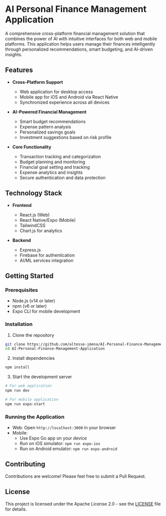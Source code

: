 # AI Personal Finance Management Application

A comprehensive cross-platform financial management solution that combines the power of AI with intuitive interfaces for both web and mobile platforms. This application helps users manage their finances intelligently through personalized recommendations, smart budgeting, and AI-driven insights.

## Features

- **Cross-Platform Support**
  - Web application for desktop access
  - Mobile app for iOS and Android via React Native
  - Synchronized experience across all devices

- **AI-Powered Financial Management**
  - Smart budget recommendations
  - Expense pattern analysis
  - Personalized savings goals
  - Investment suggestions based on risk profile

- **Core Functionality**
  - Transaction tracking and categorization
  - Budget planning and monitoring
  - Financial goal setting and tracking
  - Expense analytics and insights
  - Secure authentication and data protection

## Technology Stack

- **Frontend**
  - React.js (Web)
  - React Native/Expo (Mobile)
  - TailwindCSS
  - Chart.js for analytics

- **Backend**
  - Express.js
  - Firebase for authentication
  - AI/ML services integration

## Getting Started

### Prerequisites

- Node.js (v14 or later)
- npm (v6 or later)
- Expo CLI for mobile development

### Installation

1. Clone the repository
```bash
git clone https://github.com/altesse-imena/AI-Personal-Finance-Management-Application.git
cd AI-Personal-Finance-Management-Application
```

2. Install dependencies
```bash
npm install
```

3. Start the development server
```bash
# For web application
npm run dev

# For mobile application
npm run expo-start
```

### Running the Application

- Web: Open `http://localhost:3000` in your browser
- Mobile: 
  - Use Expo Go app on your device
  - Run on iOS simulator: `npm run expo-ios`
  - Run on Android emulator: `npm run expo-android`

## Contributing

Contributions are welcome! Please feel free to submit a Pull Request.

## License

This project is licensed under the Apache License 2.0 - see the [LICENSE](LICENSE) file for details.

